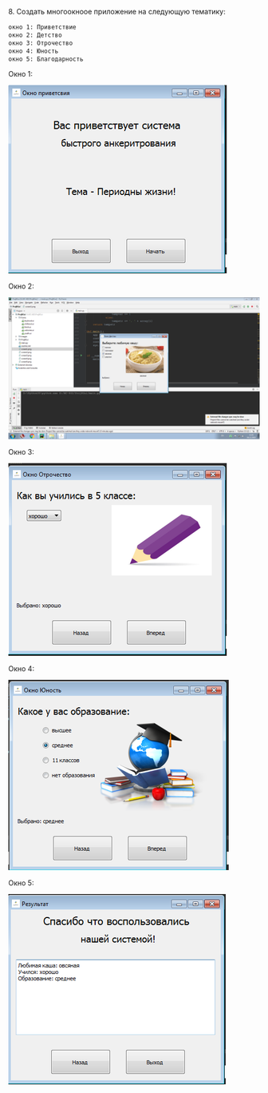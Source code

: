 ﻿﻿8. Создать многоокноое приложение на следующую тематику:  
	
	окно 1: Приветствие  
	окно 2:	Детство 
	окно 3: Отрочество  
	окно 4: Юность
	окно 5: Благодарность 



Окно 1:




![srcreenshot](screen1.png)



Окно 2:




![srcreenshot](screen2.png)



Окно 3:




![srcreenshot](screen3.png)



Окно 4:




![srcreenshot](screen4.png)



Окно 5:




![srcreenshot](screen5.png)
